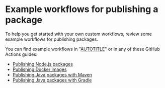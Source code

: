 # Example workflows for publishing a package

To help you get started with your own custom workflows, review some example workflows for publishing packages.

<!-- 2148AF7B-5FF8-4B28-A808-D692FEE2225A -->

You can find example workflows in "[AUTOTITLE](/packages/managing-github-packages-using-github-actions-workflows/publishing-and-installing-a-package-with-github-actions)" or in any of these GitHub Actions guides:

- [Publishing Node.js packages](/actions/publishing-packages/publishing-nodejs-packages)
- [Publishing Docker images](/actions/publishing-packages/publishing-docker-images)
- [Publishing Java packages with Maven](/actions/publishing-packages/publishing-java-packages-with-maven)
- [Publishing Java packages with Gradle](/actions/publishing-packages/publishing-java-packages-with-gradle)
